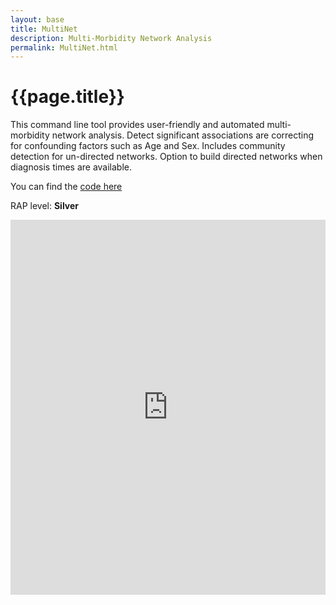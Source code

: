 ```yaml
---
layout: base 
title: MultiNet
description: Multi-Morbidity Network Analysis
permalink: MultiNet.html
---
```


# {{page.title}}

This command line tool provides user-friendly and automated multi-morbidity network analysis. Detect significant associations are correcting for confounding factors such as Age and Sex. Includes community detection for un-directed networks. Option to build directed networks when diagnosis times are available.

You can find the [code here](https://github.com/nhsx/morbidity_network_analysis)

RAP level: **Silver**

<iframe src="https://nhsx.github.io/morbidity_network_analysis/" width="100%" height="600" frameborder="0" scrolling="yes"></iframe>